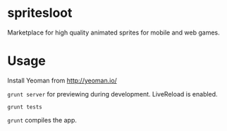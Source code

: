 spritesloot
===========
Marketplace for high quality animated sprites for mobile and web games.

Usage
====

Install Yeoman from http://yeoman.io/

```grunt server``` for previewing during development. LiveReload is enabled.

```grunt tests```

```grunt``` compiles the app.
